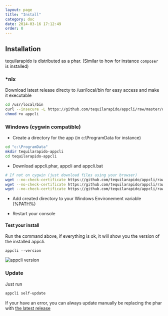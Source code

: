 ```yaml
---
layout: page
title: "Install"
category: doc
date: 2014-03-16 17:12:49
order: 0
---
```


## Installation

tequilarapido is distributed as a phar.  (Similar to how for instance `composer` is installed)

### *nix

Download latest release directy to /usr/local/bin for easy access and make it executable

```bash
cd /usr/local/bin
curl --insecure -L https://github.com/tequilarapido/appcli/raw/master/dist/downloads/appcli.phar > appcli
chmod +x appcli
```

### Windows (cygwin compatible)

* Create a directory for the app (in c:\ProgramData for instance)

```bash
cd "c:\ProgramData"
mkdir tequilarapido-appcli
cd tequilarapido-appcli
```

* Download appcli.phar, appcli and appcli.bat

```bash
# If not on cygwin (just download files using your browser)
wget --no-check-certificate https://github.com/tequilarapido/appcli/raw/master/dist/downloads/appcli.phar
wget --no-check-certificate https://github.com/tequilarapido/appcli/raw/master/dist/downloads/install/appcli.bat
wget --no-check-certificate https://github.com/tequilarapido/appcli/raw/master/dist/downloads/install/appcli
```

* Add created directory to your Windows Environement variable (%PATH%)

* Restart your console

#### Test your install

Run the command above, if everything is ok, it will show you the version of the installed appcli.

    appcli --version

![appcli version](http://imgur.com/A1lruYw.png)


### Update

Just run

```bash
appcli self-update
```
If your have an error, you can always update manually be replacing the phar with [the latest release](https://github.com/tequilarapido/appcli/raw/master/dist/downloads/appcli.phar)
